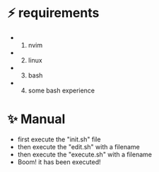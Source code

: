 # ⚡️ requirements
 - 1) nvim
 - 2) linux
 - 3) bash
 - 4) some bash experience

# ✨ Manual
 - first execute the "init.sh" file
 - then execute the "edit.sh" with a filename
 - then execute the "execute.sh" with a filename
 - Boom! it has been executed!
